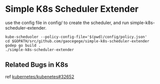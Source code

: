 # Simple K8s Scheduler Extender

use the config file in config/ to create the scheduler, and run simple-k8s-scheduler-extender.

```
kube-scheduoler --policy-config-file='$(pwd)/config/policy.json'
cd $GOPATH/src/github.com/gaocegege/simple-k8s-scheduler-extender
godep go build .
./simple-k8s-scheduler-extender
```

## Related Bugs in K8s

ref [kubernetes/kubenetes#32652](https://github.com/kubernetes/kubernetes/pull/32652)